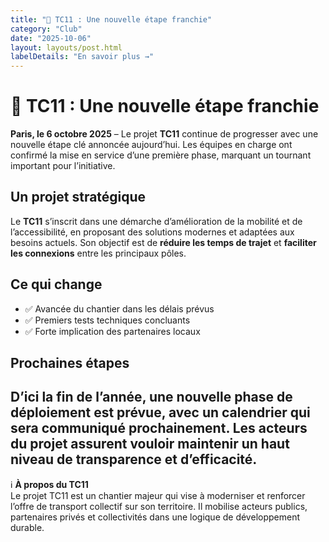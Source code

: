 ```yaml
---
title: "🚆 TC11 : Une nouvelle étape franchie"
category: "Club"
date: "2025-10-06"
layout: layouts/post.html
labelDetails: "En savoir plus →"
---
```

# 🚆 TC11 : Une nouvelle étape franchie
**Paris, le 6 octobre 2025** – Le projet **TC11** continue de progresser avec une nouvelle étape clé annoncée aujourd’hui. Les équipes en charge ont confirmé la mise en service d’une première phase, marquant un tournant important pour l’initiative.
## Un projet stratégique
Le **TC11** s’inscrit dans une démarche d’amélioration de la mobilité et de l’accessibilité, en proposant des solutions modernes et adaptées aux besoins actuels. Son objectif est de **réduire les temps de trajet** et **faciliter les connexions** entre les principaux pôles.
## Ce qui change
- ✅ Avancée du chantier dans les délais prévus  
- ✅ Premiers tests techniques concluants  
- ✅ Forte implication des partenaires locaux  
## Prochaines étapes
D’ici la fin de l’année, une nouvelle phase de déploiement est prévue, avec un calendrier qui sera communiqué prochainement. Les acteurs du projet assurent vouloir maintenir un haut niveau de transparence et d’efficacité.
---
ℹ️ **À propos du TC11**  
Le projet TC11 est un chantier majeur qui vise à moderniser et renforcer l’offre de transport collectif sur son territoire. Il mobilise acteurs publics, partenaires privés et collectivités dans une logique de développement durable.
